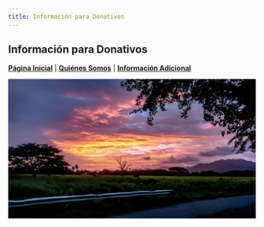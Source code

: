 ```yaml
---
title: Información para Donativos 
---  
```


## Información para Donativos 

[**Página Inicial**](https://friveramariani.github.io/suresteselevanta) | [**Quiénes Somos**](https://friveramariani.github.io/suresteselevanta/about) | [**Información Adicional**](https://friveramariani.github.io/suresteselevanta/info)


<img src="images/PSX_20170809_214828.jpg" alt="hi" class="inline"/>